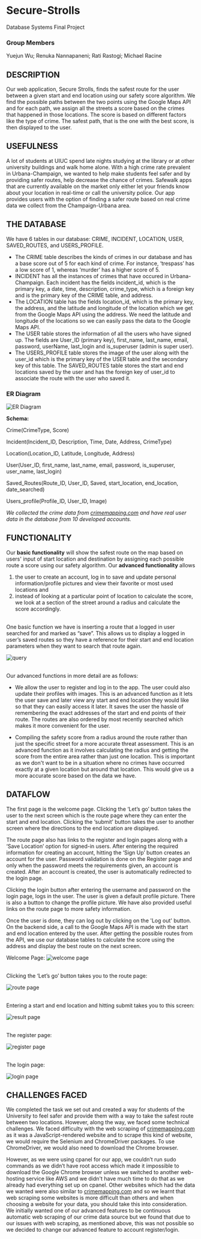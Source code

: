 # Secure-Strolls
Database Systems Final Project
### Group Members
Yuejun Wu; Renuka Nannapaneni; Rati Rastogi; Michael Racine

## DESCRIPTION

Our web application, Secure Strolls, finds the safest route for the user between a given start and end location using our safety score algorithm. We find the possible paths between the two points using the Google Maps API and for each path, we assign all the streets a score based on the crimes that happened in those locations. The score is based on different factors like the type of crime. The safest path, that is the one with the best score, is then displayed to the user.

## USEFULNESS

A lot of students at UIUC spend late nights studying at the library or at other university buildings and walk home alone. With a high crime rate prevalent in Urbana-Champaign, we wanted to help make students feel safer and by providing safer routes, help decrease the chance of crimes. Safewalk apps that are currently available on the market only either let your friends know about your location in real-time or call the university police. Our app provides users with the option of finding a safer route based on real crime data we collect from the Champaign-Urbana area.

## THE DATABASE 

We have 6 tables in our database: CRIME, INCIDENT, LOCATION, USER, SAVED_ROUTES, and USERS_PROFILE. 
- The CRIME table describes the kinds of crimes in our database and has a base score out of 5 for each kind of crime. For instance, ‘trespass’ has a low score of 1, whereas ‘murder’ has a higher score of 5. 
- INCIDENT has all the instances of crimes that have occured in Urbana-Champaign. Each incident has the fields incident_id, which is the primary key, a date, time, description, crime_type, which is a foreign key and is the primary key of the CRIME table, and address. 
- The LOCATION table has the fields location_id, which is the primary key, the address, and the latitude and longitude of the location which we get from the Google Maps API using the address. We need the latitude and longitude of the locations so we can easily pass the data to the Google Maps API. 
- The USER table stores the information of all the users who have signed up. The fields are User_ID (primary key), first_name, last_name, email, password, userName, last_login and is_superuser (admin is super user). 
- The USERS_PROFILE table stores the image of the user along with the user_id which is the primary key of the USER table and the secondary key of this table. The SAVED_ROUTES table stores the start and end locations saved by the user and has the foreign key of user_id to associate the route with the user who saved it.

### ER Diagram

![ER Diagram](img-md/ER_Diagram.png)

**Schema:**

Crime(CrimeType, Score)

Incident(Incident_ID, Description, Time, Date, Address, CrimeType)

Location(Location_ID, Latitude, Longitude, Address)

User(User_ID, first_name, last_name, email, password, is_superuser, user_name, last_login)

Saved_Routes(Route_ID, User_ID, Saved, start_location, end_location, date_searched)

Users_profile(Profile_ID, User_ID, Image)

<em>We collected the crime data from [crimemapping.com](www.crimemapping.com) and have real user data in the database from 10 developed accounts.</em>
  
## FUNCTIONALITY
Our <b>basic functionality</b> will show the safest route on the map based on users' input of start location and destination by assigning each possible route a score using our safety algorithm. Our <b>advanced functionality</b> allows 
 1) the user to create an account, log in to save and update personal information/profile pictures and view their favorite or most used locations and 
 2) instead of looking at a particular point of location to calculate the score, we look at a section of the street around a radius and calculate the score accordingly.

<br>
One basic function we have is inserting a route that a logged in user searched for and marked as “save”. This allows us to display a logged in user’s saved routes so they have a reference for their start and end location parameters when they want to search that route again.
<br>

![query](img-md/query1.png)

<br>
Our advanced functions in more detail are as follows:

- We allow the user to register and log in to the app. The user could also update their profiles with images. This is an advanced function as it lets the user save and later view any start and end location they would like so that they can easily  access it later. It saves the user the hassle of remembering the exact addresses of the start and end points of their route. The routes are also ordered by most recently searched which makes it more convenient for the user. 

- Compiling the safety score from a radius around the route rather than just the specific street for a more accurate threat assessment. This is an advanced function as it involves calculating the radius and getting the score from the entire area rather than just one location. This is important as we don't want to be in a situation where no crimes have occurred exactly at a given location but around that location. This would give us a more accurate score based on the data we have. 


## DATAFLOW
The first page is the welcome page. Clicking the ‘Let’s go’ button takes the user to the next screen which is the route page where they can enter the start and end location. Clicking the ‘submit’ button takes the user to another screen where the directions to the end location are displayed. 

The route page also has links to the register and login pages along with a ‘Save Location’ option for signed-in users. After entering the required information for creating an account, hitting the ‘Sign Up’ button creates an account for the user. Password validation is done on the Register page and only when the password meets the requirements given, an account is created. After an account is created, the user is automatically redirected to the login page. 

Clicking the login button after entering the username and password on the login page, logs in the user. The user is given a default profile picture. There is also a button to change the profile picture. We have also provided useful links on the route page to more safety information. 

Once the user is done, they can log out by clicking on the 'Log out' button. On the backend side, a call to the Google Maps API is made with the start and end location entered by the user. After getting the possible routes from the API, we use our database tables to calculate the score using the address and display the best route on the next screen. 

Welcome Page:
![welcome page](img-md/webpage1.png)

<br>
Clicking the ‘Let’s go’ button takes you to the route page:

![route page](img-md/webpage2.png)


<br>
Entering a start and end location and hitting submit takes you to this screen:

![result page](img-md/webpage2.png)


<br>
The register page:

![register page](img-md/register-img.png)


<br>
The login page:

![login page](img-md/login-img.png)

## CHALLENGES FACED
We completed the task we set out and created a way for students of the University to feel safer and provide them with a way to take the safest route between two locations. However, along the way, we faced some technical challenges. We faced difficulty with the web scraping of [crimemapping.com](www.crimemapping.com) as it was a JavaScript-rendered website and to scrape this kind of website, we would require the Selenium and ChromeDriver packages. To use ChromeDriver, we would also need to download the Chrome browser. 

However, as we were using cpanel for our app, we couldn’t run sudo commands as we didn’t have root access which made it impossible to download the Google Chrome browser unless we switched to another web-hosting service like AWS and we didn't have much time to do that as we already had everything set up on cpanel. Other websites which had the data we wanted were also similar to [crimemapping.com](www.crimemapping.com) and so we learnt that web scraping some websites is more difficult than others and when choosing a website for your data, you should take this into consideration.
<br>
We initially wanted one of our advanced features to be continuous automatic web scraping of our crime data source but we found that due to our issues with web scraping, as mentioned above, this was not possible so we decided to change our advanced feature to account register/login.


